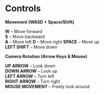 # Controls

**Movement (WASD + Space/Shift)**

**W** – Move forward  
**S** – Move backward  
**A** – Move left 
**D** – Move right 
**SPACE** – Move up  
**LEFT SHIFT** – Move down  

**Camera Rotation (Arrow Keys & Mouse)**

**UP ARROW** – Look down  
**DOWN ARROW** – Look up  
**LEFT ARROW** – Turn left  
**RIGHT ARROW** – Turn right  
**MOUSE MOVEMENT** – Freely look around
